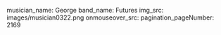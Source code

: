 musician_name: George
band_name: Futures
img_src: images/musician0322.png
onmouseover_src: 
pagination_pageNumber: 2169